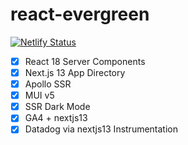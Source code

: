 # react-evergreen 
[![Netlify Status](https://api.netlify.com/api/v1/badges/92a64771-ab9a-4168-8551-16924542ea0f/deploy-status)](https://app.netlify.com/sites/react-evergreen/deploys)

- [x] React 18 Server Components
- [x] Next.js 13 App Directory
- [x] Apollo SSR
- [x] MUI v5
- [x] SSR Dark Mode
- [x] GA4 + nextjs13
- [x] Datadog via nextjs13 Instrumentation
